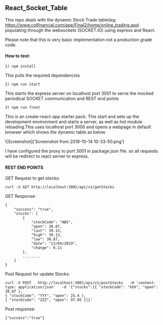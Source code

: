 ## React_Socket_Table

This repo deals with the dynamic Stock Trade table(eg: https://www.colfinancial.com/ape/Final2/home/online_trading.asp) populating through the websockets (SOCKET.IO) using express and React.

Please note that this is very basic implementation not a production grade code. 

#### How to test: 

```
1) npm install 
```

This pulls the required dependencies 
```
2) npm run start 
```

This starts the express server on localhost port 3001 to serve the mocked periodical SOCKET communication and REST end points 

```
3) npm run front 
```

 This is an create-react-app starter pack. This start and sets up the development environment and starts a server, as well as hot module reloading.This uses localhost port 3000 and opens a webpage in default browser which shows the dynamic table as below 
 
 ![Screenshot]('Screenshot from 2019-10-14 10-33-50.png')
 
 

 
 
 
I have configured the proxy to port 3001 in package.json file. so all requests will be redirect to react server to express. 


#### REST END POINTS

GET Request  to get stocks:
```
curl -X GET http://localhost:3001/api/v1/getStocks 
```

GET Response:
```
{
    "success": "true",
    "stocks": [
        {
            "stockCode": "ABS",
            "open": 38.87,
            "last": 39.13,
            "high": 39.13,
            "low": 38.87,
            "date": "13/04/2019",
            "change": 0.11
        },
        ........
    ]
}
``` 

Post Request for update Stocks: 
```
curl -X POST   http://localhost:3001/api/v1/postStocks   -H 'content-type: application/json'   -d '{"stocks":[{ "stockCode": "XXX", "open": 38.87 },
{ "stockCode": "YYY", "open": 25.4 },
{ "stockCode": "ZZZ", "open": 97.05 }]}'
```

Post response: 
```
{"success":"true"}
```





 
 
 







